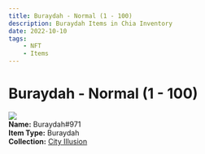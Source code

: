 ```yaml
---
title: Buraydah - Normal (1 - 100)
description: Buraydah Items in Chia Inventory
date: 2022-10-10
tags:
    - NFT
    - Items
---
```


# Buraydah - Normal (1 - 100)
<div class="item_thumbnail">
<img loading="lazy" src="https://k2ijkz5zccqd23raw5b55oap2ldouth225tj45imhibhlg6e.arweave.net/VpCVZ7-kQoD1uILdD3rgP0sbqTPrXZp5-1DDoCd-ZvE"><br/>
<div><strong>Name:</strong> Buraydah#971</div>
<div><strong>Item Type:</strong> Buraydah</div>
<div><strong>Collection:</strong> <a href="https://www.spacescan.io/xch/nft/collection/col1lend2dcn558km4wcwta4xnkfv3xpcmlp9kyt0m909emvfxechlyqdl5ndg">City Illusion</a></div>
</div>

